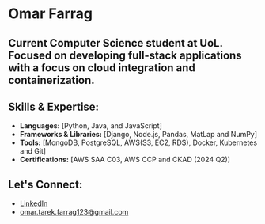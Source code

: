 








# Omar Farrag

## Current Computer Science student at UoL. Focused on developing full-stack applications with a focus on cloud integration and containerization.


## Skills & Expertise:

- **Languages:** [Python, Java, and JavaScript]
- **Frameworks & Libraries:** [Django, Node.js, Pandas, MatLap and NumPy]
- **Tools:** [MongoDB, PostgreSQL, AWS(S3, EC2, RDS), Docker, Kubernetes and Git]
- **Certifications:** [AWS SAA C03, AWS CCP and CKAD (2024 Q2)] 


## Let's Connect:

- [LinkedIn](https://www.linkedin.com/in/omarfarrag01/)
- omar.tarek.farrag123@gmail.com






